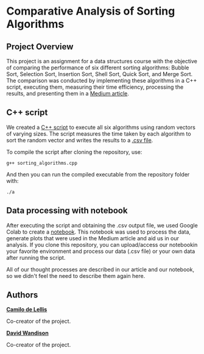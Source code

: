 # Comparative Analysis of Sorting Algorithms

## Project Overview

This project is an assignment for a data structures course with the objective of comparing the performance of six different sorting algorithms: Bubble Sort, Selection Sort, Insertion Sort, Shell Sort, Quick Sort, and Merge Sort. The comparison was conducted by implementing these algorithms in a C++ script, executing them, measuring their time efficiency, processing the results, and presenting them in a [Medium article](https://medium.com/@delellis021/8f8df746bd9f).

## C++ script

We created a [C++ script](https://github.com/delellisc/sorting_algorithms/blob/main/sorting_algorithms.cpp) to execute all six algorithms using random vectors of varying sizes. The script measures the time taken by each algorithm to sort the random vector and writes the results to a [.csv file](https://github.com/delellisc/sorting_algorithms/blob/main/data.csv).

To compile the script after cloning the repository, use:

```g++ sorting_algorithms.cpp```

And then you can run the compiled executable from the repository folder with:

```./a```

## Data processing with notebook

After executing the script and obtaining the .csv output file, we used Google Colab to create a [notebook](https://github.com/delellisc/sorting_algorithms/blob/main/notebook/sorting_algorithms.ipynb). This notebook was used to process the data, generate plots that were used in the Medium article and aid us in our analysis. If you clone this repository, you can upload/access our notebookin your favorite environment and process our data (.csv file) or your own data after running the script.

All of our thought processes are described in our article and our notebook, so we didn't feel the need to describe them again here.

## Authors

[**Camilo de Lellis**](https://github.com/delellisc)

Co-creator of the project.

[**David Wandison**](https://github.com/debiddos)

Co-creator of the project.
